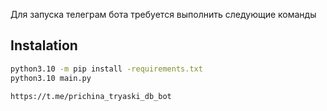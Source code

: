 Для запуска телеграм бота требуется выполнить следующие команды

## Instalation
```bash
python3.10 -m pip install -requirements.txt
python3.10 main.py
```
```url
https://t.me/prichina_tryaski_db_bot
```

